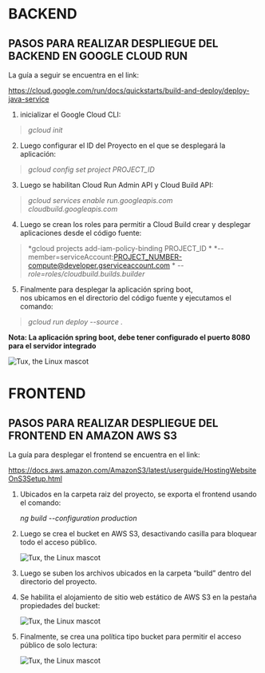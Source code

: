 # BACKEND

## PASOS PARA REALIZAR DESPLIEGUE  DEL BACKEND EN GOOGLE CLOUD RUN

La guía a seguir se encuentra en el link:<br>

<https://cloud.google.com/run/docs/quickstarts/build-and-deploy/deploy-java-service>

1. inicializar el Google Cloud CLI:<br>

>  *gcloud init*


2. Luego configurar el ID del Proyecto en el que se desplegará la aplicación:<br>

>  *gcloud config set project PROJECT_ID*


3. Luego se habilitan Cloud Run Admin API y Cloud Build API:<br>

>  *gcloud services enable run.googleapis.com cloudbuild.googleapis.com*

4. Luego se crean los roles para permitir a Cloud Build crear y desplegar aplicaciones desde el código fuente:<br>

>  *gcloud projects add-iam-policy-binding PROJECT_ID \*
>      *--member=serviceAccount:PROJECT_NUMBER-compute@developer.gserviceaccount.com \*
>      *--role=roles/cloudbuild.builds.builder*

5. Finalmente para desplegar la aplicación spring boot, <br>
nos ubicamos en el directorio del código fuente y ejecutamos el comando:<br>

>  *gcloud run deploy --source .*

   **Nota: La aplicación spring boot, debe tener configurado el puerto 8080 para el servidor integrado**

   ![Tux, the Linux mascot](https://mdg.imgix.net/assets/images/albuquerque.jpg?auto=format&fit=clip&q=40&w=1080)


# FRONTEND

## PASOS PARA REALIZAR DESPLIEGUE DEL FRONTEND EN AMAZON AWS S3

La guía para desplegar el frontend se encuentra en el link:<br>

<https://docs.aws.amazon.com/AmazonS3/latest/userguide/HostingWebsiteOnS3Setup.html>

1. Ubicados en la carpeta raiz del proyecto, se exporta el frontend usando el comando:<br>

	*ng build --configuration production*

2. Luego se crea el bucket en AWS S3, desactivando casilla para bloquear todo el acceso público.<br>

   ![Tux, the Linux mascot](https://mdg.imgix.net/assets/images/albuquerque.jpg?auto=format&fit=clip&q=40&w=1080)

3. Luego se suben los archivos ubicados en la carpeta “build” dentro del directorio del proyecto.<br>


4. Se habilita el alojamiento de sitio web estático de AWS S3 en la pestaña propiedades del bucket:<br>

   ![Tux, the Linux mascot](https://mdg.imgix.net/assets/images/albuquerque.jpg?auto=format&fit=clip&q=40&w=1080)

5. Finalmente, se crea una política tipo bucket para permitir el acceso público de solo lectura:<br>

   ![Tux, the Linux mascot](https://mdg.imgix.net/assets/images/albuquerque.jpg?auto=format&fit=clip&q=40&w=1080)





